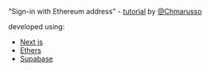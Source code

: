 "Sign-in with Ethereum address" - [tutorial](https://youtu.be/tVyQZ0CiMWI) by [@Chmarusso](https://github.com/Chmarusso)

developed using:

- [Next js](https://github.com/vercel/next.js)
- [Ethers](https://github.com/ethers-io/ethers.js)
- [Supabase](https://github.com/supabase/supabase-js)
